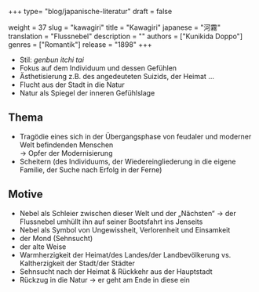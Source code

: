+++
type= "blog/japanische-literatur"
draft = false

weight = 37
slug = "kawagiri"
title = "Kawagiri"
japanese = "河霧"
translation = "Flussnebel"
description = ""
authors = ["Kunikida Doppo"]
genres = ["Romantik"]
release = "1898"
+++

- Stil: _genbun itchi tai_
- Fokus auf dem Individuum und dessen Gefühlen
- Ästhetisierung z.B. des angedeuteten Suizids, der Heimat …
- Flucht aus der Stadt in die Natur
- Natur als Spiegel der inneren Gefühlslage

## Thema

- Tragödie eines sich in der Übergangsphase von feudaler und moderner Welt befindenden Menschen  
-> Opfer der Modernisierung
- Scheitern (des Individuums, der Wiedereingliederung in die eigene Familie, der Suche nach Erfolg in der Ferne)

## Motive

- Nebel als Schleier zwischen dieser Welt und der „Nächsten“ -> der Flussnebel umhüllt ihn auf seiner Bootsfahrt ins Jenseits
- Nebel als Symbol von Ungewissheit, Verlorenheit und Einsamkeit
- der Mond (Sehnsucht)
- der alte Weise
- Warmherzigkeit der Heimat/des Landes/der Landbevölkerung vs. Kaltherzigkeit der Stadt/der Städter
- Sehnsucht nach der Heimat & Rückkehr aus der Hauptstadt
- Rückzug in die Natur -> er geht am Ende in diese ein
